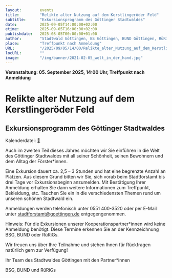 ```yaml
---
layout:        events
title:         "Relikte alter Nutzung auf dem Kerstlingeröder Feld"
subtitle:      "Exkursionsprogramm des Göttinger Stadtwaldes"
date:          2025-09-05T14:00:00+02:00
etime:         2025-09-05T16:00:00+02:00
publishdate:   2025-08-05T00:00:00+01:00
author:        "Stadtwald Göttingen, BS Göttingen, BUND Göttingen, RüRiG"
place:         "Treffpunkt nach Anmeldung"
URL:           "/2025/09/05/14/00/Relikte_alter_Nutzung_auf_dem_Kerstlingeroeder_Feld"
locURL:        ""
image:         "/img/banner/2021-02-05_welt_in_der_hand.jpg"
---
```


**Veranstaltung: 05. September 2025, 14:00 Uhr, Treffpunkt nach Anmeldung**

Relikte alter Nutzung auf dem Kerstlingeröder Feld
===========

Exkursionsprogramm des Göttinger Stadtwaldes
-----------


Kalenderdatei: [📆](/ics/2025-09-05_14-00_relikte_alter_nutzung_auf_dem_kerstlingeroeder_feld.ics)


Auch im zweiten Teil dieses Jahres möchten wir Sie einführen in die Welt des
Göttinger Stadtwaldes mit all seiner Schönheit, seinen Bewohnern und dem
Alltag der Förster*innen.

Eine Exkursion dauert ca. 2,5 – 3 Stunden und hat eine begrenzte Anzahl an
Plätzen. Aus diesem Grund bitten wir Sie, sich vorab beim Stadtforstamt bis drei
Tage vor Exkursionsbeginn anzumelden. Mit Bestätigung Ihrer Anmeldung
erhalten Sie dann weitere Informationen zum Treffpunkt, Bekleidung, etc.
Tauchen Sie ein in die verschiedensten Themen rund um unseren schönen
Stadtwald ein. 

Anmeldungen werden telefonisch unter 0551 400-3520 oder per
E-Mail unter 
stadtforstamt@goettingen.de 
entgegengenommen.

Hinweis: Für die Exkursionen unserer Kooperationspartner*innen wird keine
Anmeldung benötigt. Diese Termine erkennen Sie an der Kennzeichnung BSG,
BUND oder RüRiGs.

Wir freuen uns über Ihre Teilnahme und stehen Ihnen für Rückfragen natürlich
gern zur Verfügung!

Ihr Team des Stadtwaldes Göttingen mit den Partner*innen

BSG, BUND und RüRiGs

